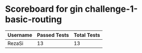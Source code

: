# Scoreboard for gin challenge-1-basic-routing

| Username   | Passed Tests | Total Tests |
|------------|--------------|-------------|
| RezaSi | 13 | 13 |
